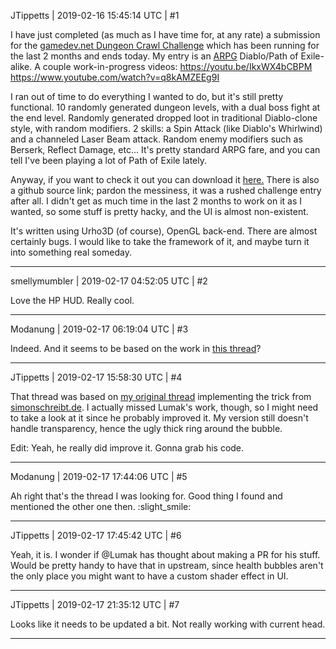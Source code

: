 JTippetts | 2019-02-16 15:45:14 UTC | #1

I have just completed (as much as I have time for, at any rate) a submission for the [gamedev.net Dungeon Crawl Challenge](https://www.gamedev.net/blogs/entry/2266345-survive-loot-and-discover-its-time-for-the-dungeon-crawler-challenge/) which has been running for the last 2 months and ends today. My entry is an [ARPG](https://www.gamedev.net/projects/1160-dungeonbot3000/) Diablo/Path of Exile-alike. A couple work-in-progress videos:
https://youtu.be/IkxWX4bCBPM
https://www.youtube.com/watch?v=q8kAMZEEg9I

I ran out of time to do everything I wanted to do, but it's still pretty functional. 10 randomly generated dungeon levels, with a dual boss fight at the end level. Randomly generated dropped loot in traditional Diablo-clone style, with random modifiers. 2 skills: a Spin Attack (like Diablo's Whirlwind) and a channeled Laser Beam attack. Random enemy modifiers such as Berserk, Reflect Damage, etc... It's pretty standard ARPG fare, and you can tell I've been playing a lot of Path of Exile lately.

Anyway, if you want to check it out you can download it [here.](https://www.gamedev.net/projects/1160-dungeonbot3000/) There is also a github source link; pardon the messiness, it was a rushed challenge entry after all. I didn't get as much time in the last 2 months to work on it as I wanted, so some stuff is pretty hacky, and the UI is almost non-existent.

It's written using Urho3D (of course), OpenGL back-end. There are almost certainly bugs. I would like to take the framework of it, and maybe turn it into something real someday.

-------------------------

smellymumbler | 2019-02-17 04:52:05 UTC | #2

Love the HP HUD. Really cool.

-------------------------

Modanung | 2019-02-17 06:19:04 UTC | #3

Indeed. And it seems to be based on the work in [this thread](https://discourse.urho3d.io/t/custom-ui-mesh-source/4244)?

-------------------------

JTippetts | 2019-02-17 15:58:30 UTC | #4

That thread was based on [my original thread](https://discourse.urho3d.io/t/diablo-3-resource-bubbles/3534) implementing the trick from [simonschreibt.de](https://simonschreibt.de/gat/diablo-3-resource-bubbles/). I actually missed Lumak's work, though, so I might need to take a look at it since he probably improved it. My version still doesn't handle transparency, hence the ugly thick ring around the bubble.

Edit:  Yeah, he really did improve it. Gonna grab his code.

-------------------------

Modanung | 2019-02-17 17:44:06 UTC | #5

Ah right that's the thread I was looking for. Good thing I found and mentioned  the other one then. :slight_smile:

-------------------------

JTippetts | 2019-02-17 17:45:42 UTC | #6

Yeah, it is. I wonder if @Lumak has thought about making a PR for his stuff. Would be pretty handy to have that in upstream, since health bubbles aren't the only place you might want to have a custom shader effect in UI.

-------------------------

JTippetts | 2019-02-17 21:35:12 UTC | #7

Looks like it needs to be updated a bit. Not really working with current head.

-------------------------

